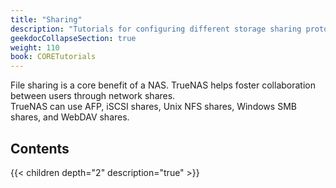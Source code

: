 ```yaml
---
title: "Sharing"
description: "Tutorials for configuring different storage sharing protocols in TrueNAS."
geekdocCollapseSection: true
weight: 110
book: CORETutorials
---
```


File sharing is a core benefit of a NAS. TrueNAS helps foster collaboration between users through network shares.  
TrueNAS can use AFP, iSCSI shares, Unix NFS shares, Windows SMB shares, and WebDAV shares. 

## Contents

{{< children depth="2" description="true" >}}
